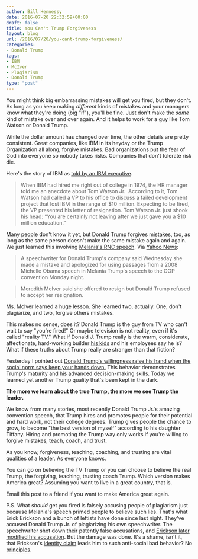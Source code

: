 ```yaml
---
author: Bill Hennessy
date: 2016-07-20 22:32:59+00:00
draft: false
title: You Can't Trump Forgiveness
layout: blog
url: /2016/07/20/you-cant-trump-forgiveness/
categories:
- Donald Trump
tags:
- IBM
- McIver
- Plagiarism
- Donald Trump
type: "post"
---
```


You might think big embarrassing mistakes will get you fired, but they don't. As long as you keep making _different_ kinds of mistakes and your managers know what they're doing (big "if"), you'll be fine. Just don't make the _same_ kind of mistake over and over again. And it helps to work for a guy like Tom Watson or Donald Trump.

While the dollar amount has changed over time, the other details are pretty consistent. Great companies, like IBM in its heyday or the Trump Organization all along, forgive mistakes. Bad organizations put the fear of God into everyone so nobody takes risks. Companies that don't tolerate risk die.

Here's the story of IBM as [told by an IBM executive](https://www.mbiconcepts.com/2/post/2012/03/we-forgive-thoughtful-mistakes-volume-iii-of-tom-watson-sr-essays-on-leadership.html).



> When IBM had hired me right out of college in 1974, the HR manager told me an anecdote about Tom Watson Jr.  According to it, Tom Watson had called a VP to his office to discuss a failed development project that lost IBM in the range of $10 million. Expecting to be fired, the VP presented his letter of resignation. Tom Watson Jr. just shook his head: “You are certainly not leaving after we just gave you a $10 million education.”



Many people don't know it yet, but Donald Trump forgives mistakes, too, as long as the same person doesn't make the same mistake again and again. We just learned this involving [Melania's RNC speech](https://hennessysview.com/2016/07/19/finally-media-focus-on-americas-real-problem/). Via [Yahoo News](https://www.yahoo.com/news/gop-nominates-trump-heaps-criticism-hillary-clinton-072545136--election.html):



> 

> 
> A speechwriter for Donald Trump's company said Wednesday she made a mistake and apologized for using passages from a 2008 Michelle Obama speech in Melania Trump's speech to the GOP convention Monday night.
> 
> 

> 
> Meredith McIver said she offered to resign but Donald Trump refused to accept her resignation.
> 
> 






Ms. McIver learned a huge lesson. She learned two, actually. One, don't plagiarize, and two, forgive others mistakes.





This makes no sense, does it? Donald Trump is the guy from TV who can't wait to say "you're fired!" Or maybe television is not reality, even if it's called "reality TV." What if Donald J. Trump really is the warm, considerate, affectionate, hard-working builder [his kids](https://www.businessinsider.com/tiffany-trump-donald-trump-jr-personal-picture-father-rnc-2016-7) and his employees say he is? What if these truths about Trump really are stranger than that fiction?





Yesterday I pointed out [Donald Trump's willingness raise his hand when the social norm says keep your hands down.](https://hennessysview.com/2016/07/20/how-leaders-decide/) This behavior demonstrates Trump's maturity and his advanced decision-making skills. Today we learned yet another Trump quality that's been kept in the dark.





**The more we learn about the true Trump, the more we see Trump the leader.**





We know from many stories, most recently Donald Trump Jr.'s amazing convention speech, that Trump hires and promotes people for their potential and hard work, not their college degrees. Trump gives people the chance to grow, to become "the best version of myself" according to his daughter Tiffany. Hiring and promoting the Trump way only works if you're willing to forgive mistakes, teach, coach, and trust.





As you know, forgiveness, teaching, coaching, and trusting are vital qualities of a leader. As everyone knows.





You can go on believing the TV Trump or you can choose to believe the real Trump, the forgiving, teaching, trusting coach Trump. Which version makes America great? Assuming you want to live in a great country, that is.





Email this post to a friend if you want to make America great again.





P.S. What _should_ get you fired is falsely accusing people of plagiarism just because Melania's speech primed people to believe such lies. That's what Erick Erickson and a bunch of leftists have done since last night. They've accused Donald Trump Jr. of plagiarizing his own speechwriter. The speechwriter shot down their patently false accusations, and [Erickson later modified his accusation](https://www.thepoliticalinsider.com/donald-trump-jr-speech-plagiarism-backfired/). But the damage was done. It's a shame, isn't it, that Erickson's [identity claim](https://hennessysview.com/2016/07/12/what-happens-you-identify-as-nevertrump/) leads him to such anti-social bad behavior? No [principles](https://hennessysview.com/2016/05/14/how-conservatives-abandoned-principles-over-trump/).
